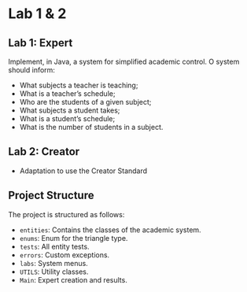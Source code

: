 # Lab 1 & 2

## Lab 1: Expert

Implement, in Java, a system for simplified academic control. O
system should inform:

- What subjects a teacher is teaching;
- What is a teacher’s schedule;
- Who are the students of a given subject;
- What subjects a student takes;
- What is a student’s schedule;
- What is the number of students in a subject.


## Lab 2: Creator

- Adaptation to use the Creator Standard

## Project Structure

The project is structured as follows:

- `entities`: Contains the classes of the academic system.
- `enums`: Enum for the triangle type.
- `tests`: All entity tests.
- `errors`: Custom exceptions.
- `labs`: System menus.
- `UTILS`: Utility classes.
- `Main`: Expert creation and results.